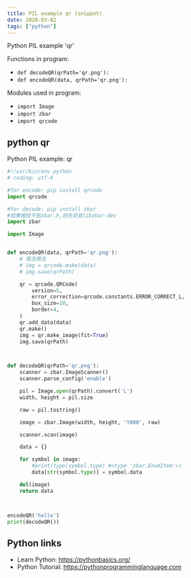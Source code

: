 ```yaml
---
title: PIL example qr (snippet)
date: 2020-03-02
tags: ["python"]
---
```

Python PIL example 'qr'

Functions in program: 
* `def decodeQR(qrPath='qr.png'):`
* `def encodeQR(data, qrPath='qr.png'):`

Modules used in program: 
* `import Image`
* `import zbar`
* `import qrcode`

## python qr

Python PIL example: qr

```python
#!/usr/bin/env python
# coding: utf-8

#for encode: pip install qrcode
import qrcode

#for decode: pip install zbar  
#如果报找不到zbar.h,则先安装libzbar-dev
import zbar

import Image


def encodeQR(data, qrPath='qr.png'):
    # 简洁用法
    # img = qrcode.make(data)
    # img.save(qrPath)

    qr = qrcode.QRCode(
        version=5,
        error_correction=qrcode.constants.ERROR_CORRECT_L,
        box_size=10,
        border=4,
    )
    qr.add_data(data)
    qr.make()
    img = qr.make_image(fit=True)
    img.save(qrPath)



def decodeQR(qrPath='qr.png'):
    scanner = zbar.ImageScanner()
    scanner.parse_config('enable')

    pil = Image.open(qrPath).convert('L')
    width, height = pil.size

    raw = pil.tostring()

    image = zbar.Image(width, height, 'Y800', raw)

    scanner.scan(image)

    data = {}

    for symbol in image:
        #print(type(symbol.type) #<type 'zbar.EnumItem'>)
        data[str(symbol.type)] = symbol.data

    del(image)
    return data



encodeQR('hello')
print(decodeQR())

```

## Python links

- Learn Python: https://pythonbasics.org/
- Python Tutorial: https://pythonprogramminglanguage.com
